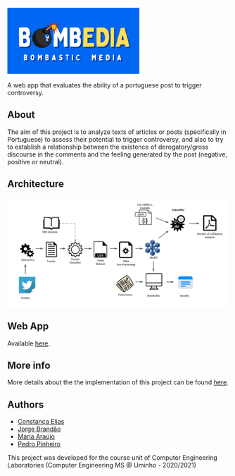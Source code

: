 ![bombedia logo](https://github.com/ConstancaElias/Bombedia/blob/main/app-server/public/images/BombediaLogo_blue.png)

A web app that evaluates the ability of a portuguese post to trigger controversy.

## About

The aim of this project is to analyze texts of articles or posts (specifically in Portuguese) to assess their potential to trigger controversy, and also to try to establish a relationship between the existence of derogatory/gross discourse in the comments and the feeling generated by the post (negative, positive or neutral).

## Architecture

![architecture diagram](https://github.com/ConstancaElias/Bombedia/blob/main/app-server/public/images/diagrams/generalArchitecture_withBackground.png)

## Web App

Available [here](http://netlang-corpus.ilch.uminho.pt:10200).

## More info

More details about the the implementation of this project can be found [here](https://github.com/ConstancaElias/Bombedia/blob/main/Bombedia_report.pdf).

## Authors

-   [Constança Elias](https://github.com/ConstancaElias)
-   [Jorge Brandão](https://github.com/jorgemiguel99)
-   [Maria Araújo](https://github.com/maria85290)
-   [Pedro Pinheiro](https://github.com/Pinheiro9655)

This project was developed for the course unit of Computer Engineering Laboratories (Computer Engineering MS @ Uminho - 2020/2021)
